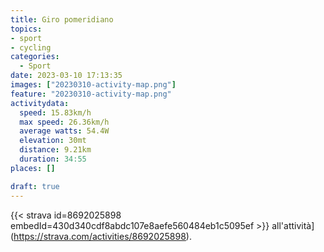 ```yaml
---
title: Giro pomeridiano
topics:
- sport
- cycling
categories:
  - Sport
date: 2023-03-10 17:13:35
images: ["20230310-activity-map.png"]
feature: "20230310-activity-map.png"
activitydata:
  speed: 15.83km/h
  max speed: 26.36km/h
  average watts: 54.4W
  elevation: 30mt
  distance: 9.21km
  duration: 34:55
places: []

draft: true
---
```









{{< strava id=8692025898 embedId=430d340cdf8abdc107e8aefe560484eb1c5095ef >}} all'attività](https://strava.com/activities/8692025898).
